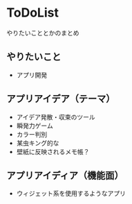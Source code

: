 # ToDoList
やりたいこととかのまとめ

## やりたいこと
- アプリ開発

## アプリアイデア（テーマ）
- アイデア発散・収束のツール
- 瞬発力ゲーム
- カラー判別
- 某虫キング的な
- 壁紙に反映されるメモ帳？
## アプリアイディア（機能面）
- ウィジェット系を使用するようなアプリ


